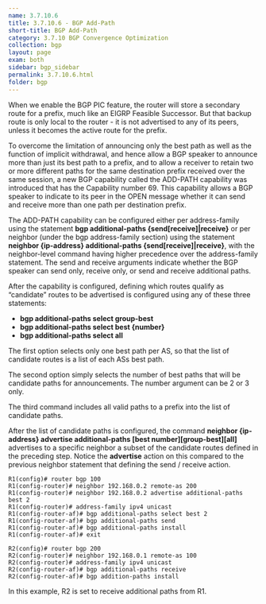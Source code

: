 ```yaml
---
name: 3.7.10.6
title: 3.7.10.6 - BGP Add-Path
short-title: BGP Add-Path
category: 3.7.10 BGP Convergence Optimization
collection: bgp
layout: page
exam: both
sidebar: bgp_sidebar
permalink: 3.7.10.6.html
folder: bgp
---
```

When we enable the BGP PIC feature, the router will store a secondary route for a prefix, much like an EIGRP Feasible Successor. But that backup route is only local to the router - it is not advertised to any of its peers, unless it becomes the active route for the prefix.

To overcome the limitation of announcing only the best path as well as the function of implicit withdrawal, and hence allow a BGP speaker to announce more than just its best path to a prefix, and to allow a receiver to retain two or more different paths for the same destination prefix received over the same session, a new BGP capability called the ADD-PATH capability was introduced that has the Capability number 69. This capability allows a BGP speaker to indicate to its peer in the OPEN message whether it can send and receive more than one path per destination prefix.

The ADD-PATH capability can be configured either per address-family using the statement **bgp additional-paths {send[receive]\|receive}** or per neighbor (under the bgp address-family section) using the statement **neighbor {ip-address} additional-paths {send[receive]\|receive}**, with the neighbor-level command having higher precedence over the address-family statement. The send and receive arguments indicate whether the BGP speaker can send only, receive only, or send and receive additional paths.

After the capability is configured, defining which routes qualify as “candidate” routes to be advertised is configured using any of these three statements:
- **bgp additional-paths select group-best**
- **bgp additional-paths select best {number}**
- **bgp additional-paths select all**

The first option selects only one best path per AS, so that the list of candidate routes is a list of each ASs best path.

The second option simply selects the number of best paths that will be candidate paths for announcements. The number argument can be 2 or 3 only.

The third command includes all valid paths to a prefix into the list of candidate paths.

After the list of candidate paths is configured, the command **neighbor {ip-address} advertise additional-paths [best number][group-best][all]** advertises to a specific neighbor a subset of the candidate routes defined in the preceding step. Notice the **advertise** action on this compared to the previous neighbor statement that defining the send / receive action.
```
R1(config)# router bgp 100
R1(config-router)# neighbor 192.168.0.2 remote-as 200
R1(config-router)# neighbor 192.168.0.2 advertise additional-paths best 2
R1(config-router)# address-family ipv4 unicast
R1(config-router-af)# bgp additional-paths select best 2
R1(config-router-af)# bgp additional-paths send
R1(config-router-af)# bgp additional-paths install
R1(config-router-af)# exit
```
```
R2(config)# router bgp 200
R2(config-router)# neighbor 192.168.0.1 remote-as 100
R2(config-router)# address-family ipv4 unicast
R2(config-router-af)# bgp additional-paths receive
R2(config-router-af)# bgp addition-paths install
```
In this example, R2 is set to receive additional paths from R1.
